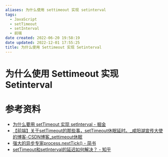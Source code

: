 ```yaml
---
aliases: 为什么使用 settimeout 实现 setinterval
tags:
  - JavaScript
  - setTimeout
  - setInterval
  - 前端
date created: 2022-06-20 19:58:19
date updated: 2022-12-01 17:55:25
title: 为什么使用 Settimeout 实现 Setinterval
---
```


# 为什么使用 Settimeout 实现 Setinterval

# 参考资料

- [为什么要用 setTimeout 实现 setInterval - 掘金](https://juejin.cn/post/6994969893141479454)
- [【前端】关于setTimeout的那些事，setTimeout休眠延时。_咸阳湖宣传大使的博客-CSDN博客_settimeout休眠](https://blog.csdn.net/weixin_44201257/article/details/123196921)
- [强大的异步专家process.nextTick() - 简书](https://www.jianshu.com/p/5328c72279ff)
- [setTimeout和setInterval的延迟如何解决？ - 知乎](https://www.zhihu.com/question/29648365/answer/1194944860)
